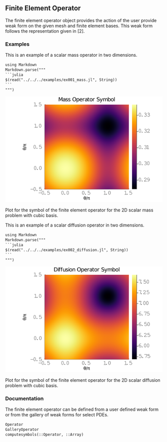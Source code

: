 ## Finite Element Operator

The finite element operator object provides the action of the user provide weak form on the given mesh and finite element bases.
This weak form follows the representation given in [2].

### Examples

This is an example of a scalar mass operator in two dimensions.

````@eval
using Markdown
Markdown.parse("""
```julia
$(read("../../../examples/ex001_mass.jl", String))
```
""")
````
![](../img/001_mass_spectral_radius_3_2d.png)

Plot for the symbol of the finite element operator for the 2D scalar mass problem with cubic basis.

This is an example of a scalar diffusion operator in two dimensions.

````@eval
using Markdown
Markdown.parse("""
```julia
$(read("../../../examples/ex002_diffusion.jl", String))
```
""")
````
![](../img/002_diffusion_spectral_radius_3_2d.png)

Plot for the symbol of the finite element operator for the 2D scalar diffusion problem with cubic basis.

### Documentation

The finite element operator can be defined from a user defined weak form or from the gallery of weak forms for select PDEs.

```@docs
Operator
GalleryOperator
computesymbols(::Operator, ::Array)
```